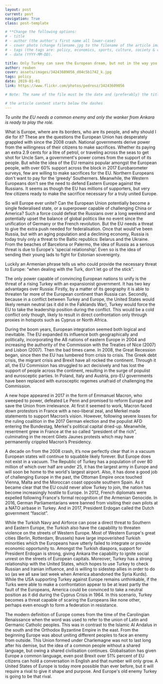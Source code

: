 ```yaml
---
layout: post
current: post
navigation: True
class: post-template

# **Change the following options:
# - title
# - author (the author's first name all lower-case)
# - cover photo (change filename.jpg to the filename of the article image)
# - tags (the tags are: policy, economics, sports, culture, society & conscience (NO CAPS))
# - date (YYYY-MM-DD).

title: Only Turkey can save the European dream, but not in the way you think.
author: reuben
cover: assets/images/34243609056_d04c5b1742_k.jpg
tags: policy
date: 2019-01-01
link: https://www.flickr.com/photos/pedrosz/34243609056

# Note: The name of the file must be the date and (preferably) the title in the following format YYYY-MM-DD-title.md (don't worry if you can't set the file extension)

# the article content starts below the dashes
---
```


<i>To unite the EU needs a common enemy and only the wanker from Ankara is ready to play the role.</i>

What is Europe, where are its borders, who are its people, and why should I die for it? These are the questions the European Union has desperately grappled with since the 2008 crash. National governments derive power from the willingness of their citizens to make sacrifices. Whether its paying an extra 2.9 cents for a litre of petrol, or traveling across the seas to get shot for Uncle Sam, a government's power comes from the support of its people. But while the idea of the EU remains popular amongst the European people, with over 60% support across the block in 2017 Eurobarometer surveys, few are willing to make sacrifices for the EU. Northern Europeans don't want to pay for the ‘greedy’ Southerners. Meanwhile, the Western Europeans don't see the need to defend Eastern Europe against the Russians. It seems as though the EU has millions of supporters, but very few citizens ready to make the sacrifice necessary for a truly united Europe.

So will Europe ever unite? Can the European Union potentially become a single federalised state, or a superpower capable of challenging China or America? Such a force could defeat the Russians over a long weekend and potentially upset the balance of global politics like no event since the unification of Germany or the French revolution. But the EU needs a threat to give the extra push needed for federalisation. Once that would’ve been Russia, but with an aging population and a declining economy, Russia is today truly only a threat to the Baltic republics: Belarus and the Ukraine. From the beaches of Barcelona or Palermo, the idea of Russia as a serious threat is due to Europe's 'special relationship’. Even so is the idea of sending their young lads to fight for Estonian sovereignty.

Luckily an Armenian phrase tells us who could provide the necessary threat to Europe: “when dealing with the Turk, don’t let go of the stick”.

The only power capable of convincing European nations to unify is the threat of a rising Turkey with an expansionist government. It has two key advantages over Russia: Firstly, by a matter of its geography it is able to threaten far more of the European continent than Russia can. Secondly, because in a conflict between Turkey and Europe, the United States would likely remain neutral (as it did in the Falklands War), Turkey would force the EU to take the leadership position during the conflict. This would be a cold conflict only though, likely to result in direct confrontation only through proxies in hotspots such as Cyprus or North Africa.

During the boom years, European integration seemed both logical and inevitable. The EU expanded its influence both geographically and politically, incorporating the A8 nations of eastern Europe in 2004 and increasing the authority of the Commission with the Treaties of Nice (2007) and Lisbon (2007). Then the bad times came. In 2008, the Great Recession began, since then the EU has lumbered from crisis to crisis. The Greek debt crisis, the migrant crisis and Brexit have all rocked the continent. Through it all, the EU Commision has struggled to act decisively and has lost the support of people across the continent, resulting in the surge of populist and eurosceptic parties. In Poland, Italy and Austria, pro-EU governments have been replaced with eurosceptic regemes unafraid of challenging the Commission.



A new hope appeared in 2017 in the form of Emmanuel Macron, who sweeped to power, defeated Le Penn and promised to reform Europe and save the Union from irrelevance. At first it seemed to work, Macron faced down protestors in France with a neo-liberal zeal, and Merkel made statements to support Macron’s vision. However, following severe losses for the ruling coalition in the 2017 German election and the populist AFD entering the Bundestag, Merkel's political capital dried-up. Meanwhile, resentment grew in France at the so called “president of the rich”, culminating in the recent Gilets Jaunes protests which may have permanently crippled Macron’s Presidency.

A decade on from the 2008 crash, it’s now perfectly clear that in a vacuum European states will continue to squabble likely forever. But Europe does not exist in a vacuum. The Republic of Turkey has a population of over 80 million of which over half are under 25, it has the largest army in Europe and will soon be home to the world's largest airport. Also, it has done a good job of challenging Europe in the past, the Ottoman Empire once touched Vienna, Malta and the Moroccan coast opposite southern Spain. As it became clear that the EU could never allow Turkey to join, the nation has become increasingly hostile to Europe. In 2012, French diplomats were expelled following France's formal recognition of the Armenian Genocide. In 2016, German Parliamentarians were banned from visiting their own pilots at a NATO airbase in Turkey. And in 2017, President Erdogan called the Dutch government “fascist”.

While the Turkish Navy and Airforce can pose a direct threat to Southern and Eastern Europe, the Turkish also have the capability to threaten violence on the streets of Western Europe. Most of Western Europe's great cities (Berlin, Rotterdam, Brussels) have large impoverished Turkish minorities which the Europeans have utterly failed to integrate or provide economic opportunity to. Amongst the Turkish diaspora, support for President Erdogan is strong, giving Ankara the capability to ignite social unrest on the streets of European capitals. Moreover, Turkey has a strong relationship with the United States, which hopes to use Turkey to check Russian and Iranian influence, and is willing to sidestep allies in order to do so (as we all saw last week when America abandoned the Syria Kurds). While the USA supporting Turkey against Europe remains unthinkable, if the Turks were able to make a confrontation appear to be at least partly the fault of the Europeans, America could be convinced to take a neutral position as it did during the Cyprus Crisis in 1964. In this scenario, Turkey becomes a threat capable of scaring the Europeans like none other, perhaps even enough to form a federation in resistance.


The modern definition of Europe comes from the time of the Carolingian Renaissance when the word was used to refer to the union of Latin and Germanic Catholic peoples. This was in contrast to the Islamic Al Andalus in the south and the Orthodox Byzantine Empire in the east. From the beginning Europe was about uniting different peoples to face an enemy from outside. This Union formed under Charlemagne was not to last long after his demise, but the idea of a common people without a shared language, but owing a shared civilisation continues. Globalisation has given Europe a common language, even post Brexit over 51% percent of EU citizens can hold a conversation in English and that number will only grow. A United States of Europe is today more possible than ever before, but it will require a rival to give it shape and purpose. And Europe's old enemy Turkey is going to be that rival.
